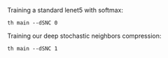 
Training a standard lenet5 with softmax:

``` th main --dSNC 0 ``` 

Training our deep stochastic neighbors compression:

``` th main --dSNC 1 ``` 
